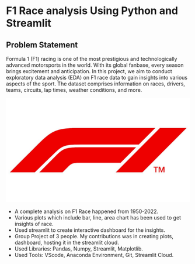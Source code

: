 # F1 Race analysis Using Python and Streamlit

## Problem Statement
Formula 1 (F1) racing is one of the most prestigious and technologically advanced motorsports in the world. With its global fanbase, every season brings excitement and anticipation. In this project, we aim to conduct exploratory data analysis (EDA) on F1 race data to gain insights into various aspects of the sport. The dataset comprises information on races, drivers, teams, circuits, lap times, weather conditions, and more.

![Alt text](https://github.com/msinghsandhu/F1/blob/main/F1.png?raw=true)

* A complete analysis on F1 Race happened from 1950-2022.
* Various plots which include bar, line, area chart has been used to get insights of race.
* Used streamlit to create interactive dashboard for the insights.
* Group Project of 3 people. My contributions was in creating plots, dashboard, hosting it in the streamlit cloud.
* Used Libraries: Pandas, Numpy, Streamlit, Matplotlib.
* Used Tools: VScode, Anaconda Environment, Git, Streamlit Cloud.

